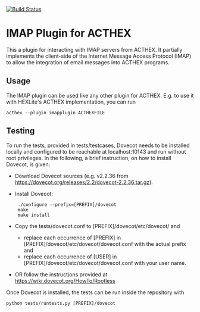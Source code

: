 [![Build Status](https://travis-ci.org/hexhex/imapplugin.svg?branch=master)](https://travis-ci.org/hexhex/imapplugin)

# IMAP Plugin for ACTHEX

This a plugin for interacting with IMAP servers from ACTHEX.
It partially implements the client-side of the Internet Message Access Protocol (IMAP)
to allow the integration of email messages into ACTHEX programs.

## Usage

The IMAP plugin can be used like any other plugin for ACTHEX.
E.g. to use it with HEXLite's ACTHEX implementation, you can run  
```
acthex --plugin imapplugin ACTHEXFILE
```

## Testing

To run the tests, provided in tests/testcases, Dovecot needs to be installed locally and configured to be reachable at localhost:10143 and run without root privileges.
In the following, a brief instruction, on how to install Dovecot, is given:

*  Download Dovecot sources (e.g. v2.2.36 from https://dovecot.org/releases/2.2/dovecot-2.2.36.tar.gz).

*  Install Dovecot:
        
        ./configure --prefix=[PREFIX]/dovecot
        make
        make install

*  Copy the tests/dovecot.conf to [PREFIX]/dovecot/etc/dovecot/ and
    *  replace each occurrence of [PREFIX] in [PREFIX]/dovecot/etc/dovecot/dovecot.conf with the actual prefix and
    *  replace each occurrence of [USER] in [PREFIX]/dovecot/etc/dovecot/dovecot.conf with your user name.
*  OR follow the instructions provided at https://wiki.dovecot.org/HowTo/Rootless

Once Dovecot is installed, the tests can be run inside the repository with  
```
python tests/runtests.py [PREFIX]/dovecot
```
